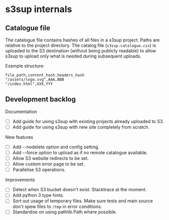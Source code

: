 # s3sup internals
## Catalogue file
The catalogue file contains hashes of all files in a s3sup project. Paths are
relative to the project directory. The catalog file (`s3sup.catalogue.csv`) is
uploaded to the S3 destination (without being publicly readable) to allow s3sup
to upload only what is needed during subsequent uploads.

Example structure:

    file_path,content_hash,headers_hash
    "/assets/logo.svg",AAA,BBB
    "/index.html",XXX,YYY


## Development backlog

Documentation
 * [ ] Add guide for using s3sup with existing projects already uploaded to S3.
 * [ ] Add guide for using s3sup with new site completely from scratch.

New features
 * [ ] Add --nodelete option and config setting.
 * [ ] Add --force option to upload as if no remote catalogue available.
 * [ ] Allow S3 website redirects to be set.
 * [ ] Allow custom error page to be set.
 * [ ] Parallelise S3 operations.

Improvements
 * [ ] Detect when S3 bucket doesn't exist. Stacktrace at the moment.
 * [ ] Add python 3 type hints.
 * [ ] Sort out usage of temporary files. Make sure tests and main source don't
   spew files to `/tmp` in error conditions.
 * [ ] Standardise on using pathlib.Path where possible.
